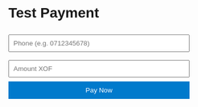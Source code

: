 <!DOCTYPE html>
<html lang="en">
<head>
  <meta charset="UTF-8">
  <title>Test Payment</title>
  <meta name="viewport" content="width=device-width,initial-scale=1">
</head>
<body style="font-family:Arial,sans-serif;padding:40px;max-width:360px;margin:auto">
  <h1>Test Payment</h1>

  <input id="phone" type="tel"    placeholder="Phone (e.g. 0712345678)" style="width:100%;padding:8px;margin:8px 0">
  <input id="amount" type="number" placeholder="Amount XOF"            style="width:100%;padding:8px;margin:8px 0">
  <button id="pay-btn" style="width:100%;padding:10px;background:#007acc;color:#fff;border:none;cursor:pointer">
    Pay Now
  </button>
  <p id="msg" style="color:red"></p>

  <script>
    // ———  Place your JWT here  ———
    var token = "        "token": "eyJhbGciOiJIUzI1NiIsInR5cCI6IkpXVCJ9.eyJlbWFpbCI6Im90bWFuZW5hamk4QGdtYWlsLmNvbSIsInN1YiI6NzUsImlhdCI6MTc1MjY5MjUyMiwiZXhwIjoxNzUyNzEwNTIyfQ.NFvbdqE6-f9q1owDVWnHXA23CSddsu5hvFbvI1rcceA",
";
    console.log("Using token:", token);

    document.getElementById("pay-btn").addEventListener("click", async function(){
      var phone = document.getElementById("phone").value.trim();
      var amount = document.getElementById("amount").value.trim();
      var msg = document.getElementById("msg");
      msg.textContent = "";

      if (!phone || !amount) {
        msg.textContent = "Enter phone and amount.";
        return;
      }

      try {
        let res = await fetch("https://v2.b-pay.co/service/api/v1/paiement", {
          method: "POST",
          headers: {
            "Content-Type": "application/json",
            "Authorization": "Bearer " + token
          },
          body: JSON.stringify({
            payment_method: "SN_PM_OM",
            merchant_transaction_id: "TEST-" + Date.now(),
            amount: parseInt(amount,10),
            telephone: phone,
            refercence_cl: "cli-" + Math.random().toString(36).substr(2,8),
            currency: "XOF",
            success_url: window.location.href,
            failed_url:  window.location.href,
            notify_url:  window.location.origin + "/callback"
          })
        });
        let data = await res.json();
        console.log("Response:", data);
        if (data.status === "SUCCESSFULL") {
          alert("Payment succeeded");
        } else {
          alert("Payment error: " + data.message);
        }
      } catch (e) {
        alert("Technical error: " + e.message);
      }
    });
  </script>
</body>
</html>
